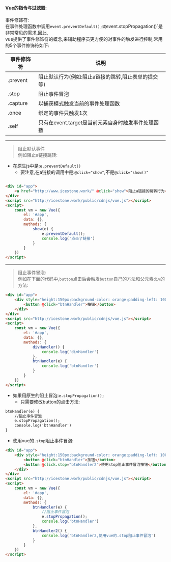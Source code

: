 #### Vue的指令与过滤器:

事件修饰符:  
在事件处理函数中调用`event.preventDefault();或`event.stopPropagation()`是非常常见的需求,因此,  
vue提供了事件修饰符的概念,来辅助程序员更方便的对事件的触发进行控制,常用的5个事件修饰符如下:

| 事件修饰符| 说明 |
|---|---|
| .prevent| 阻止默认行为(例如:阻止a链接的跳转,阻止表单的提交等)|
| .stop | 阻止事件冒泡 |
| .capture|以捕获模式触发当前的事件处理函数|
| .once| 绑定的事件只触发1次|
| .self| 只有在event.target是当前元素自身时触发事件处理函数|


---

> 阻止默认事件  
> 例如阻止a链接跳转:

* 在原生js中是:`e.preventDefault()`
    * 要注意,在a链接的调用中是:`@click="show"`,不是`@click="show()"`

```html

<div id="app">
    <a href="http://www.icestone.work/" @click="show">阻止a链接的跳转行为</a>
</div>
<script src="http://icestone.work/public/cdnjs/vue.js"></script>
<script>
    const vm = new Vue({
        el: '#app',
        data: {},
        methods: {
            show(e) {
                e.preventDefault();
                console.log('点击了链接')
            }
        }
    })
</script>
```

---

> 阻止事件冒泡:  
> 例如在下面的代码中,`button`点击后会触发`button`自己的方法和父元素`div`的方法:
```html
<div id="app">
    <div style="height:150px;background-color: orange;padding-left: 100px;line-height: 150px" @click="divHandler">
        <button @click="btnHandler">按钮</button>
    </div>
</div>
<script src="http://icestone.work/public/cdnjs/vue.js"></script>
<script>
    const vm = new Vue({
        el: '#app',
        data: {},
        methods: {
            divHandler() {
                console.log('divHandler')
            },
            btnHandler(e) {
                console.log('btnHandler')
            }
        }
    })
</script>
```

* 如果用原生的阻止冒泡:`e.stopPropagation();`
  * 只需要修改button的点击方法:
```html
btnHandler(e) {
    //阻止事件冒泡
    e.stopPropagation();
    console.log('btnHandler')
}
```

* 使用vue的`.stop`阻止事件冒泡:
```html
<div id="app">
    <div style="height:150px;background-color: orange;padding-left: 100px;line-height: 150px" @click="divHandler">
        <button @click="btnHandler">按钮</button>
        <button @click.stop="btnHandler2">使用stop阻止事件冒泡按钮</button>
    </div>
</div>
<script src="http://icestone.work/public/cdnjs/vue.js"></script>
<script>
    const vm = new Vue({
        el: '#app',
        data: {},
        methods: {
            btnHandler(e) {
                //阻止事件冒泡
                e.stopPropagation();
                console.log('btnHandler')
            },
            btnHandler2() {
                console.log('btnHandler2,使用vue的.stop阻止事件冒泡')
            }
        }
    })
</script>
```
